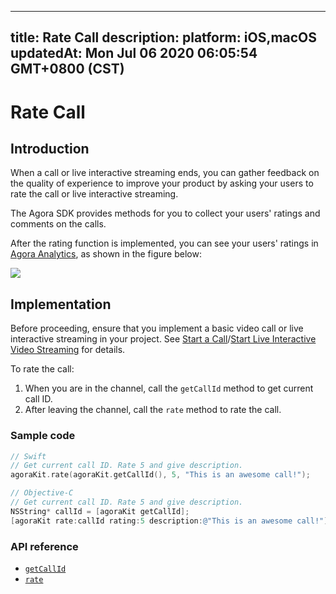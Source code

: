 
---
title: Rate Call
description: 
platform: iOS,macOS
updatedAt: Mon Jul 06 2020 06:05:54 GMT+0800 (CST)
---
# Rate Call
## Introduction

When a call or live interactive streaming ends, you can gather feedback on the quality of experience to improve your product by asking your users to rate the call or live interactive streaming.

The Agora SDK provides methods for you to collect your users' ratings and comments on the calls.

After the rating function is implemented, you can see your users' ratings in [Agora Analytics](../../en/Interactive%20Broadcast/aa_guide.md), as shown in the figure below:

![](https://web-cdn.agora.io/docs-files/1545801217929)

## Implementation 

Before proceeding, ensure that you implement a basic video call or live interactive streaming in your project. See [Start a Call](../../en/Interactive%20Broadcast/start_call_ios.md)/[Start Live Interactive Video Streaming](../../en/Interactive%20Broadcast/start_live_ios.md) for details.

To rate the call:

1. When you are in the channel, call the `getCallId` method to get current call ID. 
2. After leaving the channel, call the `rate` method to rate the call.

### Sample code

```swift
// Swift
// Get current call ID. Rate 5 and give description.
agoraKit.rate(agoraKit.getCallId(), 5, "This is an awesome call!");
```

```objective-c
// Objective-C
// Get current call ID. Rate 5 and give description.
NSString* callId = [agoraKit getCallId];
[agoraKit rate:callId rating:5 description:@"This is an awesome call!"]; 
```

### API reference

- [`getCallId`](https://docs.agora.io/en/Interactive%20Broadcast/API%20Reference/oc/Classes/AgoraRtcEngineKit.html#//api/name/getCallId)
- [`rate`](https://docs.agora.io/en/Interactive%20Broadcast/API%20Reference/oc/Classes/AgoraRtcEngineKit.html#//api/name/rate:rating:description:)
